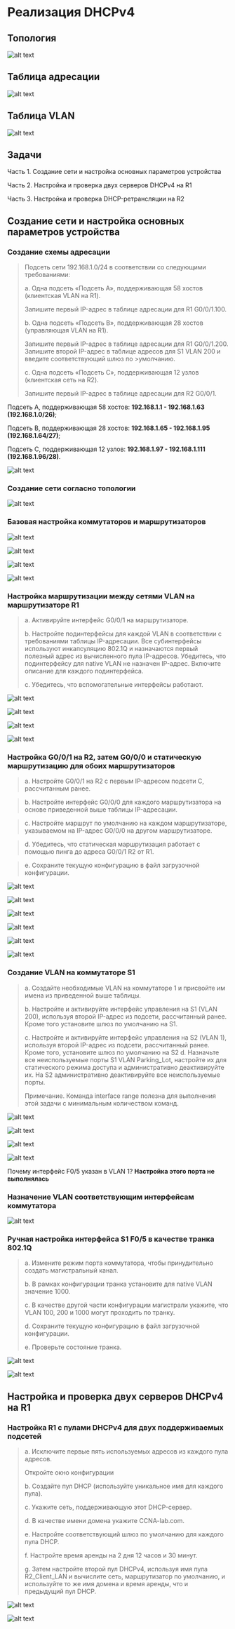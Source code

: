 # Реализация DHCPv4 
## Топология
![alt text](https://raw.githubusercontent.com/rpv101101/OTUS-homework/main/lab8%20(4)/IMG/1_TP.png)
## Таблица адресации
![alt text](https://raw.githubusercontent.com/rpv101101/OTUS-homework/main/lab8%20(4)/IMG/2_TAB.png)
## Таблица VLAN
![alt text](https://raw.githubusercontent.com/rpv101101/OTUS-homework/main/lab8%20(4)/IMG/3_VLAN_.png)
## Задачи
Часть 1. Создание сети и настройка основных параметров устройства

Часть 2. Настройка и проверка двух серверов DHCPv4 на R1

Часть 3. Настройка и проверка DHCP-ретрансляции на R2

## Создание сети и настройка основных параметров устройства
### Создание схемы адресации

>Подсеть сети 192.168.1.0/24 в соответствии со следующими требованиями:
>
>a.	Одна подсеть «Подсеть A», поддерживающая 58 хостов (клиентская VLAN на R1).
>
>
>Запишите первый IP-адрес в таблице адресации для R1 G0/0/1.100. 
>
>b.	Одна подсеть «Подсеть B», поддерживающая 28 хостов (управляющая VLAN на R1). 
>
>
>Запишите первый IP-адрес в таблице адресации для R1 G0/0/1.200. Запишите второй IP-адрес в таблице адресов для S1 VLAN 200 и введите соответствующий шлюз по >умолчанию.
>
>c.	Одна подсеть «Подсеть C», поддерживающая 12 узлов (клиентская сеть на R2).
>
>
>Запишите первый IP-адрес в таблице адресации для R2 G0/0/1.

Подсеть A, поддерживающая 58 хостов: **192.168.1.1 - 192.168.1.63 (192.168.1.0/26)**;

Подсеть B, поддерживающая 28 хостов: **192.168.1.65 - 192.168.1.95 (192.168.1.64/27)**;
 
Подсеть C, поддерживающая 12 узлов: **192.168.1.97 - 192.168.1.111 (192.168.1.96/28)**.

![alt text](https://raw.githubusercontent.com/rpv101101/OTUS-homework/main/lab8%20(4)/IMG/11_TAB.png)

### Создание сети согласно топологии
![alt text](https://raw.githubusercontent.com/rpv101101/OTUS-homework/main/lab8%20(4)/IMG/10_scheme.png)
### Базовая настройка коммутаторов и маршрутизаторов
![alt text](https://raw.githubusercontent.com/rpv101101/OTUS-homework/main/lab8%20(4)/IMG/4_S1.png)

![alt text](https://raw.githubusercontent.com/rpv101101/OTUS-homework/main/lab8%20(4)/IMG/5_S2.png)

![alt text](https://raw.githubusercontent.com/rpv101101/OTUS-homework/main/lab8%20(4)/IMG/6_R1.png)

![alt text](https://raw.githubusercontent.com/rpv101101/OTUS-homework/main/lab8%20(4)/IMG/6_R2.png)
### Настройка маршрутизации между сетями VLAN на маршрутизаторе R1
>a.	Активируйте интерфейс G0/0/1 на маршрутизаторе.
>
>b.	Настройте подинтерфейсы для каждой VLAN в соответствии с требованиями таблицы IP-адресации. Все субинтерфейсы используют инкапсуляцию 802.1Q и назначаются первый полезный адрес из вычисленного пула IP-адресов. Убедитесь, что подинтерфейсу для native VLAN не назначен IP-адрес. Включите описание для каждого подинтерфейса.
>
>c.	Убедитесь, что вспомогательные интерфейсы работают.


![alt text](https://raw.githubusercontent.com/rpv101101/OTUS-homework/main/lab8%20(4)/IMG/12_G000.png)

![alt text](https://raw.githubusercontent.com/rpv101101/OTUS-homework/main/lab8%20(4)/IMG/13_R1.png)

![alt text](https://raw.githubusercontent.com/rpv101101/OTUS-homework/main/lab8%20(4)/IMG/14_R1.png)

![alt text](https://raw.githubusercontent.com/rpv101101/OTUS-homework/main/lab8%20(4)/IMG/15_R1.png)

### Настройка G0/0/1 на R2, затем G0/0/0 и статическую маршрутизацию для обоих маршрутизаторов

>a.	Настройте G0/0/1 на R2 с первым IP-адресом подсети C, рассчитанным ранее.

>b.	Настройте интерфейс G0/0/0 для каждого маршрутизатора на основе приведенной выше таблицы IP-адресации.

>c.	Настройте маршрут по умолчанию на каждом маршрутизаторе, указываемом на IP-адрес G0/0/0 на другом маршрутизаторе.

>d.	Убедитесь, что статическая маршрутизация работает с помощью пинга до адреса G0/0/1 R2 от R1.

>e.	Сохраните текущую конфигурацию в файл загрузочной конфигурации.

![alt text](https://raw.githubusercontent.com/rpv101101/OTUS-homework/main/lab8%20(4)/IMG/16.png)

![alt text](https://raw.githubusercontent.com/rpv101101/OTUS-homework/main/lab8%20(4)/IMG/17.png)

![alt text](https://raw.githubusercontent.com/rpv101101/OTUS-homework/main/lab8%20(4)/IMG/18.png)

![alt text](https://raw.githubusercontent.com/rpv101101/OTUS-homework/main/lab8%20(4)/IMG/19.png)

![alt text](https://raw.githubusercontent.com/rpv101101/OTUS-homework/main/lab8%20(4)/IMG/20.png)

![alt text](https://raw.githubusercontent.com/rpv101101/OTUS-homework/main/lab8%20(4)/IMG/21.png)

### Создание VLAN на коммутаторе S1

> a.	Создайте необходимые VLAN на коммутаторе 1 и присвойте им имена из приведенной выше таблицы.
> 
>b.	Настройте и активируйте интерфейс управления на S1 (VLAN 200), используя второй IP-адрес из подсети, рассчитанный ранее. Кроме того установите шлюз по умолчанию на S1.
>
>c.	Настройте и активируйте интерфейс управления на S2 (VLAN 1), используя второй IP-адрес из подсети, рассчитанный ранее. Кроме того, установите шлюз по умолчанию на S2
>d.	Назначьте все неиспользуемые порты S1 VLAN Parking_Lot, настройте их для статического режима доступа и административно деактивируйте их. На S2 административно деактивируйте все неиспользуемые порты.
>
>Примечание. Команда interface range полезна для выполнения этой задачи с минимальным количеством команд.


![alt text](https://raw.githubusercontent.com/rpv101101/OTUS-homework/main/lab8%20(4)/IMG/22.png)

![alt text](https://raw.githubusercontent.com/rpv101101/OTUS-homework/main/lab8%20(4)/IMG/23.png)

![alt text](https://raw.githubusercontent.com/rpv101101/OTUS-homework/main/lab8%20(4)/IMG/24.png)

![alt text](https://raw.githubusercontent.com/rpv101101/OTUS-homework/main/lab8%20(4)/IMG/25.png)


Почему интерфейс F0/5 указан в VLAN 1? **Настройка этого порта не выполнялась**

### Назначение VLAN соответствующим интерфейсам коммутатора
![alt text](https://raw.githubusercontent.com/rpv101101/OTUS-homework/main/lab8%20(4)/IMG/26.png)
### Ручная настройка интерфейса S1 F0/5 в качестве транка 802.1Q

>a.	Измените режим порта коммутатора, чтобы принудительно создать магистральный канал.
>
>b.	В рамках конфигурации транка  установите для native  VLAN значение 1000.
>
>c.	В качестве другой части конфигурации магистрали укажите, что VLAN 100, 200 и 1000 могут проходить по транку.
>
>d.	Сохраните текущую конфигурацию в файл загрузочной конфигурации.
>
>e.	Проверьте состояние транка.

![alt text](https://raw.githubusercontent.com/rpv101101/OTUS-homework/main/lab8%20(4)/IMG/27.png)

![alt text](https://raw.githubusercontent.com/rpv101101/OTUS-homework/main/lab8%20(4)/IMG/28.png)
## Настройка и проверка двух серверов DHCPv4 на R1
### Настройка R1 с пулами DHCPv4 для двух поддерживаемых подсетей
>a.	Исключите первые пять используемых адресов из каждого пула адресов.
>
>Откройте окно конфигурации
>
>b.	Создайте пул DHCP (используйте уникальное имя для каждого пула).
>
>c.	Укажите сеть, поддерживающую этот DHCP-сервер.
>
>d.	В качестве имени домена укажите CCNA-lab.com.
>
>e.	Настройте соответствующий шлюз по умолчанию для каждого пула DHCP.
>
>f.	Настройте время аренды на 2 дня 12 часов и 30 минут.
>
>g.	Затем настройте второй пул DHCPv4, используя имя пула R2_Client_LAN и вычислите сеть, маршрутизатор по умолчанию, и используйте то же имя домена и время аренды, что и предыдущий пул DHCP.

![alt text](https://raw.githubusercontent.com/rpv101101/OTUS-homework/main/lab8%20(4)/IMG/29.png)

![alt text](https://raw.githubusercontent.com/rpv101101/OTUS-homework/main/lab8%20(4)/IMG/30.png)



